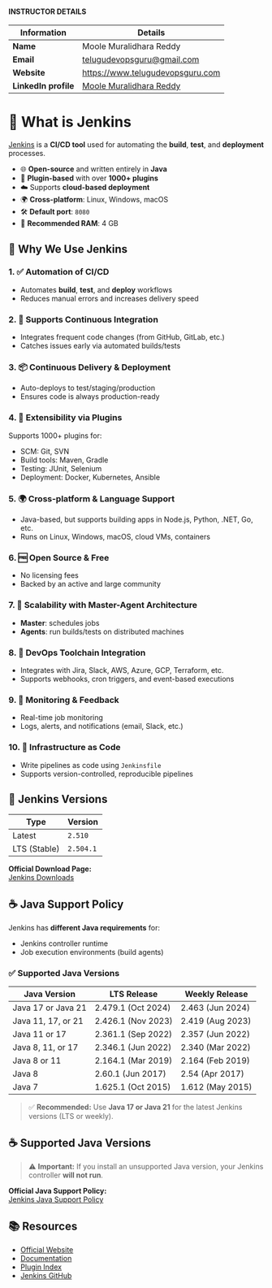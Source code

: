 #### INSTRUCTOR DETAILS

|  Information             | Details                                                                      |
|----------------------    |------------------------------------------------------------------------------|
| **Name**                 | Moole Muralidhara Reddy                                                      |
| **Email**                | telugudevopsguru@gmail.com                                                |
| **Website**              | https://www.telugudevopsguru.com               |
| **LinkedIn profile**     | [Moole Muralidhara Reddy](https://www.linkedin.com/in/moole-muralidhara-reddy) |

# 🧪 What is Jenkins

[Jenkins](https://www.jenkins.io/) is a **CI/CD tool** used for automating the **build**, **test**, and **deployment** processes.

- 🌐 **Open-source** and written entirely in **Java**
- 🔌 **Plugin-based** with over **1000+ plugins**
- ☁️ Supports **cloud-based deployment**
- 🌍 **Cross-platform**: Linux, Windows, macOS
- 🛠️ **Default port**: `8080`
- 💾 **Recommended RAM**: 4 GB

## 🚀 Why We Use Jenkins

### 1. ✅ Automation of CI/CD
- Automates **build**, **test**, and **deploy** workflows
- Reduces manual errors and increases delivery speed

### 2. 🔁 Supports Continuous Integration
- Integrates frequent code changes (from GitHub, GitLab, etc.)
- Catches issues early via automated builds/tests

### 3. 📦 Continuous Delivery & Deployment
- Auto-deploys to test/staging/production
- Ensures code is always production-ready

### 4. 🔌 Extensibility via Plugins
Supports 1000+ plugins for:
- SCM: Git, SVN
- Build tools: Maven, Gradle
- Testing: JUnit, Selenium
- Deployment: Docker, Kubernetes, Ansible

### 5. 🌍 Cross-platform & Language Support
- Java-based, but supports building apps in Node.js, Python, .NET, Go, etc.
- Runs on Linux, Windows, macOS, cloud VMs, containers

### 6. 🆓 Open Source & Free
- No licensing fees
- Backed by an active and large community

### 7. 📡 Scalability with Master-Agent Architecture
- **Master**: schedules jobs
- **Agents**: run builds/tests on distributed machines

### 8. 🔗 DevOps Toolchain Integration
- Integrates with Jira, Slack, AWS, Azure, GCP, Terraform, etc.
- Supports webhooks, cron triggers, and event-based executions

### 9. 👀 Monitoring & Feedback
- Real-time job monitoring
- Logs, alerts, and notifications (email, Slack, etc.)

### 10. 🧾 Infrastructure as Code
- Write pipelines as code using `Jenkinsfile`
- Supports version-controlled, reproducible pipelines

## 📌 Jenkins Versions

| Type         | Version   |
|--------------|-----------|
| Latest       | `2.510` |
| LTS (Stable) | `2.504.1`   |

 **Official Download Page:**  
[Jenkins Downloads](https://www.jenkins.io/download/)

## ☕ Java Support Policy

Jenkins has **different Java requirements** for:
- Jenkins controller runtime
- Job execution environments (build agents)

### ✅ Supported Java Versions

| **Java Version**             | **LTS Release**          | **Weekly Release**    |
|-----------------------------|--------------------------|------------------------|
| Java 17 or Java 21          | 2.479.1 (Oct 2024)       | 2.463 (Jun 2024)       |
| Java 11, 17, or 21          | 2.426.1 (Nov 2023)       | 2.419 (Aug 2023)       |
| Java 11 or 17               | 2.361.1 (Sep 2022)       | 2.357 (Jun 2022)       |
| Java 8, 11, or 17           | 2.346.1 (Jun 2022)       | 2.340 (Mar 2022)       |
| Java 8 or 11                | 2.164.1 (Mar 2019)       | 2.164 (Feb 2019)       |
| Java 8                      | 2.60.1 (Jun 2017)        | 2.54 (Apr 2017)        |
| Java 7                      | 1.625.1 (Oct 2015)       | 1.612 (May 2015)       |

> ✅ **Recommended:** Use **Java 17 or Java 21** for the latest Jenkins versions (LTS or weekly).

## ☕ Supported Java Versions

> ⚠️ **Important:** If you install an unsupported Java version, your Jenkins controller **will not run**.

 **Official Java Support Policy:**  
[Jenkins Java Support Policy](https://www.jenkins.io/doc/book/platform-information/support-policy-java/)

## 📚 Resources

- [Official Website](https://www.jenkins.io/)
- [Documentation](https://www.jenkins.io/doc/)
- [Plugin Index](https://plugins.jenkins.io/)
- [Jenkins GitHub](https://github.com/jenkinsci/jenkins)
```
